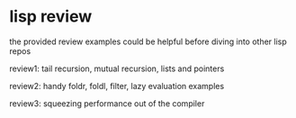 # lisp review
the provided review examples could be helpful before diving into other lisp repos

review1: tail recursion, mutual recursion, lists and pointers

review2: handy foldr, foldl, filter, lazy evaluation examples

review3: squeezing performance out of the compiler
